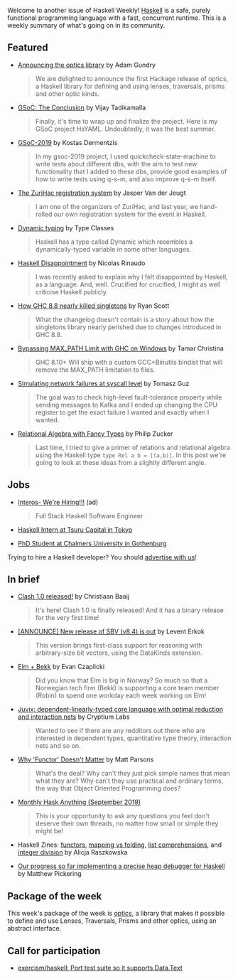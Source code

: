 Welcome to another issue of Haskell Weekly!
[Haskell](https://www.haskell.org) is a safe, purely functional programming language with a fast, concurrent runtime.
This is a weekly summary of what's going on in its community.

## Featured

-   [Announcing the optics library](https://well-typed.com/blog/2019/09/announcing-the-optics-library/) by Adam Gundry
    > We are delighted to announce the first Hackage release of optics, a Haskell library for defining and using lenses, traversals, prisms and other optic kinds.

-   [GSoC: The Conclusion](https://vijayphoenix.github.io/blog/gsoc-the-conclusion/) by Vijay Tadikamalla
    > Finally, it's time to wrap up and finalize the project. Here is my GSoC project HsYAML. Undoubtedly, it was the best summer.

-   [GSoC-2019](https://github.com/kderme/gsoc/blob/6f644e801e388af891bacbd28d5386b5d5e16bb3/blog/meta-blog.md) by Kostas Dermentzis
    > In my gsoc-2019 project, I used quickcheck-state-machine to write tests about different dbs, with the aim to test new functionality that I added to these dbs, provide good examples of how to write tests using q-s-m, and also improve q-s-m itself.

-   [The ZuriHac registration system](https://jaspervdj.be/posts/2019-09-03-zureg.html) by Jasper Van der Jeugt
    > I am one of the organizers of ZuriHac, and last year, we hand-rolled our own registration system for the event in Haskell.

-   [Dynamic typing](https://typeclasses.com/phrasebook/dynamic) by Type Classes
    > Haskell has a type called Dynamic which resembles a dynamically-typed variable in some other languages.

-   [Haskell Disappointment](https://gist.github.com/nrinaudo/b02d0d17f62b6babea60cb0b52ded287) by Nicolas Rinaudo
    > I was recently asked to explain why I felt disappointed by Haskell, as a language. And, well. Crucified for crucified, I might as well criticise Haskell publicly.

-   [How GHC 8.8 nearly killed singletons](https://ryanglscott.github.io/2019/08/29/how-ghc-8-8-nearly-killed-singletons/) by Ryan Scott
    > What the changelog doesn't contain is a story about how the singletons library nearly perished due to changes introduced in GHC 8.8.

-   [Bypassing MAX_PATH Limit with GHC on Windows](https://hub.zhox.com/posts/bypassing-max_path-limit-on-windows/) by Tamar Christina
    > GHC 8.10+ Will ship with a custom GCC+Binutils bindist that will remove the MAX_PATH limitation to files.

-   [Simulating network failures at syscall level](https://tgrez.github.io/posts/2019-09-04-simulate-network-failures.html) by Tomasz Guz
    > The goal was to check high-level fault-tolerance property while sending messages to Kafka and I ended up changing the CPU register to get the exact failure I wanted and exactly when I wanted.

-   [Relational Algebra with Fancy Types](http://www.philipzucker.com/relational-algebra-with-fancy-types/) by Philip Zucker
    > Last time, I tried to give a primer of relations and relational algebra using the Haskell type `type Rel a b = [(a,b)]`. In this post we're going to look at these ideas from a slightly different angle.

## Jobs

-   [Interos- We're Hiring!!!](https://interos.applicantpro.com/jobs/986650.html) (ad)
    > Full Stack Haskell Software Engineer

-   [Haskell Intern at Tsuru Capital in Tokyo](https://www.tsurucapital.com/en/)

-   [PhD Student at Chalmers University in Gothenburg](https://www.chalmers.se/en/about-chalmers/Working-at-Chalmers/Vacancies/Pages/default.aspx?rmpage=job&rmjob=7798)

Trying to hire a Haskell developer?
You should [advertise with us](https://haskellweekly.news/advertising.html)!

## In brief

-   [Clash 1.0 released!](https://clash-lang.org/news/02-clash10/) by Christiaan Baaij
    > It's here! Clash 1.0 is finally released! And it has a binary release for the very first time!

-   [[ANNOUNCE] New release of SBV (v8.4) is out](https://np.reddit.com/r/haskell/comments/cy01lz/announce_new_release_of_sbv_v84_is_out/) by Levent Erkok
    > This version brings first-class support for reasoning with arbitrary-size bit vectors, using the DataKinds extension.

-   [Elm + Bekk](https://elm-lang.org/news/elm-and-bekk) by Evan Czaplicki
    > Did you know that Elm is big in Norway? So much so that a Norwegian tech firm (Bekk) is supporting a core team member (Robin) to spend one workday each week working on Elm!

-   [Juvix: dependent-linearly-typed core language with optimal reduction and interaction nets](https://np.reddit.com/r/haskell/comments/czierr/juvix_dependentlinearlytyped_core_language_with/) by Cryptium Labs
    > Wanted to see if there are any redditors out there who are interested in dependent types, quantitative type theory, interaction nets and so on.

-   [Why 'Functor' Doesn't Matter](https://www.parsonsmatt.org/2019/08/30/why_functor_doesnt_matter.html) by Matt Parsons
    > What's the deal? Why can't they just pick simple names that mean what they are? Why can't they use practical and ordinary terms, the way that Object Oriented Programming does?

-   [Monthly Hask Anything (September 2019)](https://np.reddit.com/r/haskell/comments/cxxsyz/monthly_hask_anything_september_2019/)
    > This is your opportunity to ask any questions you feel don't deserve their own threads, no matter how small or simple they might be!

-   Haskell Zines: [functors](https://alicja.dev/zines/haskell_functors), [mapping vs folding](https://alicja.dev/zines/haskell_mapping_vs_folding), [list comprehensions](https://alicja.dev/zines/haskell_list_comprehensions), and [integer division](https://alicja.dev/zines/haskell_division) by Alicja Raszkowska

-   [Our progress so far implementing a precise heap debugger for Haskell](https://www.youtube.com/watch?v=IW2VoSdl1GM) by Matthew Pickering

## Package of the week

This week's package of the week is [optics](https://hackage.haskell.org/package/optics-0.1), a library that makes it possible to define and use Lenses, Traversals, Prisms and other optics, using an abstract interface.

## Call for participation

-   [exercism/haskell: Port test suite so it supports Data.Text](https://github.com/exercism/haskell/issues/841)
